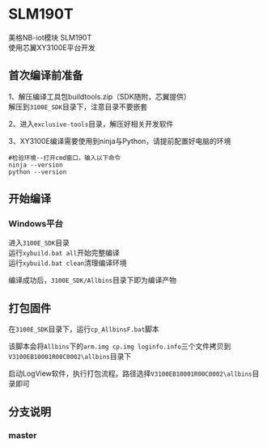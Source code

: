 # SLM190T
美格NB-iot模块 SLM190T   
使用芯翼XY3100E平台开发

## 首次编译前准备
1、解压编译工具包buildtools.zip（SDK随附，芯翼提供）  
解压到`3100E_SDK`目录下，注意目录不要嵌套

2、进入`exclusive-tools`目录，解压好相关开发软件

3、XY3100E编译需要使用到ninja与Python，请提前配置好电脑的环境  
```
#检验环境--打开cmd窗口，输入以下命令
ninja --version
python --version
```

## 开始编译
### Windows平台
进入`3100E_SDK`目录  
运行`xybuild.bat all`开始完整编译  
运行`xybuild.bat clean`清理编译环境  

编译成功后，`3100E_SDK/Allbins`目录下即为编译产物

## 打包固件
在`3100E_SDK`目录下，运行`cp_AllbinsF.bat`脚本  

该脚本会将`Allbins`下的`arm.img cp.img loginfo.info`三个文件拷贝到`V3100EB10001R00C0002\allbins`目录下  

启动LogView软件，执行打包流程。路径选择`V3100EB10001R00C0002\allbins`目录即可

## 分支说明
### master

